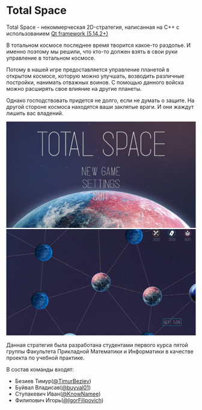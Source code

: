 # Total Space
Total Space - некоммерческая 2D-стратегия, написанная на C++ с использованием [Qt framework (5.14.2+)](https://www.qt.io/)

В тотальном космосе последнее время творится какое-то раздолье. И именно поэтому мы решили, что кто-то должен взять в свои руки управление в тотальном космосе. 

Потому в нашей игре предоставляется управление планетой в открытом космосе, которую можно улучшать, возводить различные постройки, нанимать отважных воинов. С помощью данного войска можно расширять свое влияние на другие планеты.

Однако господствовать придется не долго, если не думать о защите. На другой стороне космоса находятся ваши заклятые враги. И они жаждут лишить вас владений.

![Main Menu](https://github.com/KnowNamee/Total-Space/blob/master/img/Main%20Menu.jpg)
![Game Screen](https://github.com/KnowNamee/Total-Space/blob/master/img/Game%20Screen.jpg)

Данная стратегия была разработана студентами первого курса пятой группы Факультета Прикладной Математики и Информатики в качестве проекта по учебной практике.

В состав команды входят:
- Безиев Тимур([@TimurBeziev](https://github.com/TimurBeziev))
- Буйвал Владисав([@buyval01](https://github.com/buyval01))
- Ступакевич Иван([@KnowNamee](https://github.com/KnowNamee))
- Филипович Игорь([@IgorFilipovich](https://github.com/IgorFilipovich))
